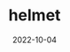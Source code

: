 ---
title: 'helmet'
date: '2022-10-04' 
metatag: '' 
inventory: '1' 
draft: false 
# meta description 
shortDescripton: ''
description: 'sports'
longdescription: ''
featured: True
# product Price
price: '5000.0'
# Product Short Description
shortDescription: ''
productID: 'C4B9BDAA-F243-ED11-996A-005056B3A416'
type: 'products'
category: 'sports' 
thumnailproduct: 'https://eraconnect.blob.core.windows.net/product-images/bestofall/5e64b596-1c6b-45a1-abac-2f630fffb580.webp' 
images:
  - image: 'https://eraconnect.blob.core.windows.net/product-images/bestofall/5e64b596-1c6b-45a1-abac-2f630fffb580.webp'  
  - image: 'https://eraconnect.blob.core.windows.net/product-images/bestofall/0381a521-6f69-4ebc-afe3-1da2f8273fc9.webp'  
  - image: 'https://eraconnect.blob.core.windows.net/product-images/bestofall/b3ebebd2-4afc-4c77-a1f3-9f8d0b4b697d.webp'  
Variants:
---